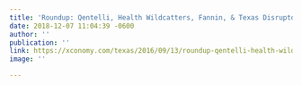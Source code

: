 ```yaml
---
title: 'Roundup: Qentelli, Health Wildcatters, Fannin, & Texas Disruptors'
date: 2018-12-07 11:04:39 -0600
author: ''
publication: ''
link: https://xconomy.com/texas/2016/09/13/roundup-qentelli-health-wildcatters-fannin-texas-disruptors/?utm_source=navigation-big&utm_medium=link&utm_campaign=navigation
image: ''

---
```

